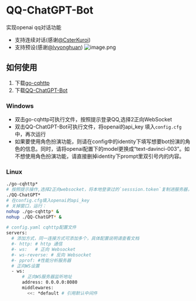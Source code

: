 # QQ-ChatGPT-Bot
实现openai qq对话功能
* 支持连续对话(感谢[@CsterKuroi](https://github.com/CsterKuroi))
* 支持预设(感谢[@lvyonghuan](https://github.com/lvyonghuan))
![image.png](https://s2.loli.net/2023/03/27/6VJEKkDsA8dIBzL.png)

## 如何使用
1. 下载[go-cqhttp](https://github.com/Mrs4s/go-cqhttp/releases)
2. 下载[QQ-ChatGPT-Bot](https://github.com/SuInk/QQ-ChatGPT-Bot/releases)
### Windows
* 双击go-cqhttp可执行文件，按照提示登录QQ,选择2正向WebSocket
* 双击QQ-ChatGPT-Bot可执行文件，将openai的api_key 填入`config.cfg`中，再次运行
* 如果要使用角色扮演功能，则请在config中的identity下填写想要bot扮演的角色的信息。同时，请将openai配置下的model更换成“text-davinci-003”。如不想使用角色扮演功能，请直接删掉identity下prompt里双引号内的内容。
### Linux
```bash
./go-cqhttp*
# 按照提示操作,选择2正向websocket，将本地登录过的`sesssion.token`复制进服务器，防止tx风控
./QQ-ChatGPT*
# 在config.cfg填入openai的api_key 
# 关掉窗口，运行：
nohup ./go-cqhttp* &
nohup ./QQ-ChatGPT* &
```
```bash
# config.yaml cqhttp配置文件
servers:
  # 添加方式，同一连接方式可添加多个，具体配置说明请查看文档
  #- http: # http 通信
  #- ws:   # 正向 Websocket
  #- ws-reverse: # 反向 Websocket
  #- pprof: #性能分析服务器
  # 正向WS设置
  - ws:
      # 正向WS服务器监听地址
      address: 0.0.0.0:8080
      middlewares:
        <<: *default # 引用默认中间件
```
